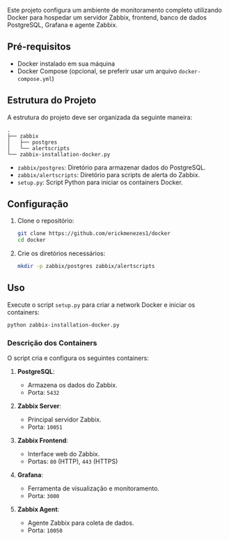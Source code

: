 Este projeto configura um ambiente de monitoramento completo utilizando Docker para hospedar um servidor Zabbix, frontend, banco de dados PostgreSQL, Grafana e agente Zabbix.

## Pré-requisitos

- Docker instalado em sua máquina
- Docker Compose (opcional, se preferir usar um arquivo `docker-compose.yml`)

## Estrutura do Projeto

A estrutura do projeto deve ser organizada da seguinte maneira:

```
.
├── zabbix
│   ├── postgres
│   └── alertscripts
└── zabbix-installation-docker.py
```

- `zabbix/postgres`: Diretório para armazenar dados do PostgreSQL.
- `zabbix/alertscripts`: Diretório para scripts de alerta do Zabbix.
- `setup.py`: Script Python para iniciar os containers Docker.

## Configuração

1. Clone o repositório:

   ```bash
   git clone https://github.com/erickmenezes1/docker
   cd docker
   ```

2. Crie os diretórios necessários:

   ```bash
   mkdir -p zabbix/postgres zabbix/alertscripts
   ```

## Uso

Execute o script `setup.py` para criar a network Docker e iniciar os containers:

```bash
python zabbix-installation-docker.py
```

### Descrição dos Containers

O script cria e configura os seguintes containers:

1. **PostgreSQL**:
   - Armazena os dados do Zabbix.
   - Porta: `5432`

2. **Zabbix Server**:
   - Principal servidor Zabbix.
   - Porta: `10051`

3. **Zabbix Frontend**:
   - Interface web do Zabbix.
   - Portas: `80` (HTTP), `443` (HTTPS)

4. **Grafana**:
   - Ferramenta de visualização e monitoramento.
   - Porta: `3000`

5. **Zabbix Agent**:
   - Agente Zabbix para coleta de dados.
   - Porta: `10050`
